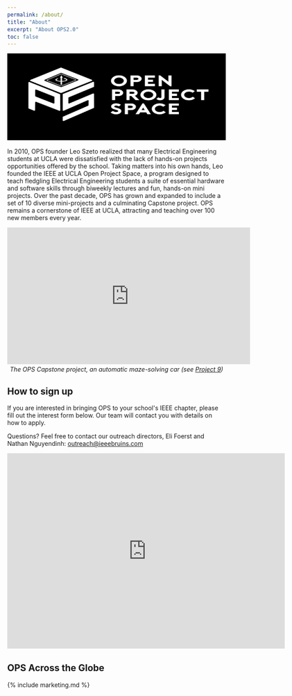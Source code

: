 ```yaml
---
permalink: /about/
title: "About"
excerpt: "About OPS2.0"
toc: false
---
```


<p align="center">
  <img src="/assets/images/OPSLogo.png" width="650" height="200"/>
</p>

In 2010, OPS founder Leo Szeto realized that many Electrical Engineering students at UCLA were dissatisfied with the lack of hands-on projects opportunities offered by the school. Taking matters into his own hands, Leo founded the IEEE at UCLA Open Project Space, a program designed to teach fledgling Electrical Engineering students a suite of essential hardware and software skills through biweekly lectures and fun, hands-on mini projects. Over the past decade, OPS has grown and expanded to include a set of 10 diverse mini-projects and a culminating Capstone project.
OPS remains a cornerstone of IEEE at UCLA, attracting and teaching over 100 new members every year.

<p align="center">
  <iframe width="560" height="315" src="https://www.youtube-nocookie.com/embed/Dzxsx34pWR0?si=JdRnbIqfhxCtY62-" title="YouTube video player" frameborder="0" allow="accelerometer; autoplay; clipboard-write; encrypted-media; gyroscope; picture-in-picture; web-share" referrerpolicy="strict-origin-when-cross-origin" allowfullscreen></iframe>
  <i>The OPS Capstone project, an automatic maze-solving car (see <a href="/projects/9-pid-and-motor-control">Project 9</a>)</i>
</p>

## How to sign up

If you are interested in bringing OPS to your school's IEEE chapter, please fill out the interest form below. Our team will contact you with details on how to apply.

Questions? Feel free to contact our outreach directors, Eli Foerst and Nathan
Nguyendinh: <outreach@ieeebruins.com>

<iframe src="https://docs.google.com/forms/d/e/1FAIpQLScOSWum3EfZ7Lttogtaa2IrZrO22CP3bneSlE3UrruowJsPwA/viewform?embedded=true" width="640" height="450" frameborder="0" marginheight="0" marginwidth="0">Loading…</iframe>

## OPS Across the Globe

{% include marketing.md %}
